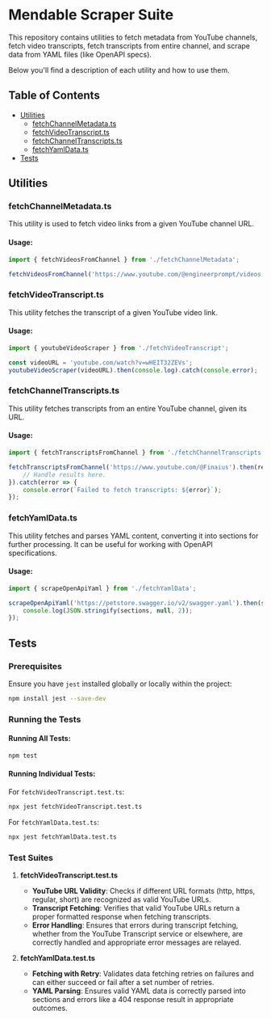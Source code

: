 # Mendable Scraper Suite

This repository contains utilities to fetch metadata from YouTube channels, fetch video transcripts, fetch transcripts from entire channel, and scrape data from YAML files (like OpenAPI specs).

Below you'll find a description of each utility and how to use them.

## Table of Contents
- [Utilities](#utilities)
    - [fetchChannelMetadata.ts](#fetchchannelmetadatats)
    - [fetchVideoTranscript.ts](#fetchvideotranscriptts)
    - [fetchChannelTranscripts.ts](#fetchchanneltranscriptsts)
    - [fetchYamlData.ts](#fetchyamldatats)
- [Tests](#tests)

## Utilities

### fetchChannelMetadata.ts
This utility is used to fetch video links from a given YouTube channel URL.

#### Usage:
```typescript
import { fetchVideosFromChannel } from './fetchChannelMetadata';

fetchVideosFromChannel('https://www.youtube.com/@engineerprompt/videos');
```

### fetchVideoTranscript.ts
This utility fetches the transcript of a given YouTube video link.

#### Usage:
```typescript
import { youtubeVideoScraper } from './fetchVideoTranscript';

const videoURL = 'youtube.com/watch?v=wHEIT32ZEVs';
youtubeVideoScraper(videoURL).then(console.log).catch(console.error);
```

### fetchChannelTranscripts.ts
This utility fetches transcripts from an entire YouTube channel, given its URL.

#### Usage:
```typescript
import { fetchTranscriptsFromChannel } from './fetchChannelTranscripts';

fetchTranscriptsFromChannel('https://www.youtube.com/@Finaius').then(results => {
    // Handle results here.
}).catch(error => {
    console.error(`Failed to fetch transcripts: ${error}`);
});
```

### fetchYamlData.ts
This utility fetches and parses YAML content, converting it into sections for further processing. It can be useful for working with OpenAPI specifications.

#### Usage:
```typescript
import { scrapeOpenApiYaml } from './fetchYamlData';

scrapeOpenApiYaml('https://petstore.swagger.io/v2/swagger.yaml').then(sections => {
    console.log(JSON.stringify(sections, null, 2));
});
```

## Tests

### **Prerequisites**

Ensure you have `jest` installed globally or locally within the project:

```bash
npm install jest --save-dev
```

### **Running the Tests**

#### Running All Tests:

```bash
npm test
```

#### Running Individual Tests:

For `fetchVideoTranscript.test.ts`:

```bash
npx jest fetchVideoTranscript.test.ts
```

For `fetchYamlData.test.ts`:

```bash
npx jest fetchYamlData.test.ts
```

### **Test Suites**

1. **fetchVideoTranscript.test.ts**
    - **YouTube URL Validity**: Checks if different URL formats (http, https, regular, short) are recognized as valid YouTube URLs.
    - **Transcript Fetching**: Verifies that valid YouTube URLs return a proper formatted response when fetching transcripts.
    - **Error Handling**: Ensures that errors during transcript fetching, whether from the YouTube Transcript service or elsewhere, are correctly handled and appropriate error messages are relayed.

2. **fetchYamlData.test.ts**
    - **Fetching with Retry**: Validates data fetching retries on failures and can either succeed or fail after a set number of retries.
    - **YAML Parsing**: Ensures valid YAML data is correctly parsed into sections and errors like a 404 response result in appropriate outcomes.
